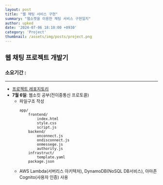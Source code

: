 ```yaml
---
layout: post
title: "웹 채팅 서비스 구현"
summary: "웹소켓을 이용한 채팅 서비스 구현일지"
author: upked
date: '2024-07-06 18:10:00 +0930'
category: 'Project'
thumbnail: /assets/img/posts/project.png
---
```


## 웹 채팅 프로젝트 개발기
### 소요기간 : 
- - -

- [프로젝트 레포지토리](https://github.com/Usopked/Chatting_app)
- **7월 6일**: 웹소킷 공부(전이중통신 프로토콜)
    - 파일구조 작성 
        ```
        app/
            frontend/
                index.html
                style.css
                script.js
            backend/
                onconnect.js
                ondisconnect.js
                onmessege.js
                authority.js
            infrastruct/
                template.yaml
            package.json
        ```
    - AWS Lambda(서버리스 아키텍처), DynamoDB(NoSQL DB서비스), 아마존 Cognito(사용자 인증) 사용

